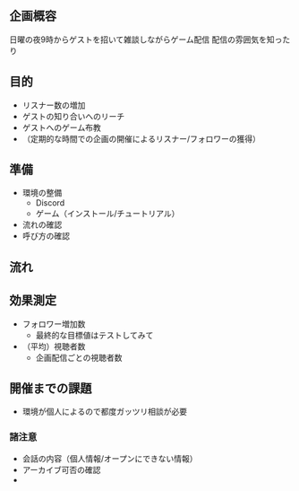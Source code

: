 ## 企画概容
日曜の夜9時からゲストを招いて雑談しながらゲーム配信
配信の雰囲気を知ったり

## 目的
* リスナー数の増加
 * ゲストの知り合いへのリーチ
* ゲストへのゲーム布教
* （定期的な時間での企画の開催によるリスナー/フォロワーの獲得）

## 準備
* 環境の整備
  * Discord
  * ゲーム（インストール/チュートリアル）
* 流れの確認
* 呼び方の確認

## 流れ
### 

## 効果測定
* フォロワー増加数
  * 最終的な目標値はテストしてみて
* （平均）視聴者数
  * 企画配信ごとの視聴者数

## 開催までの課題
* 環境が個人によるので都度ガッツリ相談が必要

### 諸注意
* 会話の内容（個人情報/オープンにできない情報）
* アーカイブ可否の確認
* 
